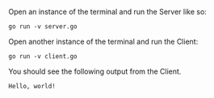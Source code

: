Open an instance of the terminal and run the Server like so:

`go run -v server.go`

Open another instance of the terminal and run the Client:

`go run -v client.go`

You should see the following output from the Client.

`Hello, world!`
